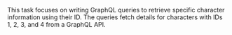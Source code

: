 This task focuses on writing GraphQL queries to retrieve specific character information using their ID. The queries fetch details for characters with IDs 1, 2, 3, and 4 from a GraphQL API.
